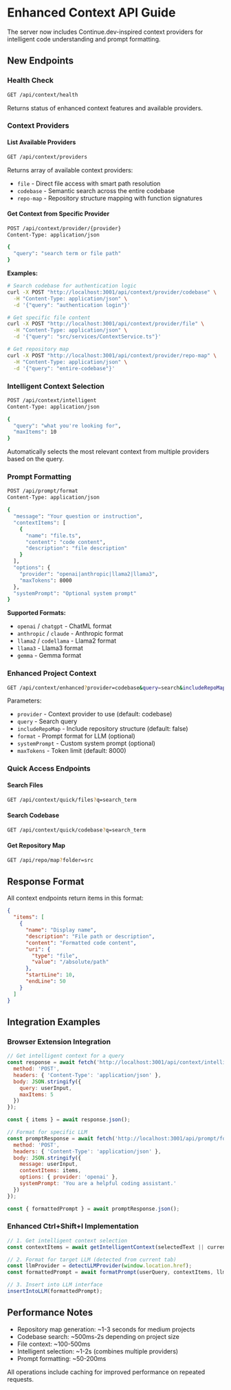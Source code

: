 # Enhanced Context API Guide

The server now includes Continue.dev-inspired context providers for intelligent code understanding and prompt formatting.

## New Endpoints

### Health Check
```bash
GET /api/context/health
```
Returns status of enhanced context features and available providers.

### Context Providers

#### List Available Providers
```bash
GET /api/context/providers
```
Returns array of available context providers:
- `file` - Direct file access with smart path resolution
- `codebase` - Semantic search across the entire codebase
- `repo-map` - Repository structure mapping with function signatures

#### Get Context from Specific Provider
```bash
POST /api/context/provider/{provider}
Content-Type: application/json

{
  "query": "search term or file path"
}
```

**Examples:**
```bash
# Search codebase for authentication logic
curl -X POST "http://localhost:3001/api/context/provider/codebase" \
  -H "Content-Type: application/json" \
  -d '{"query": "authentication login"}'

# Get specific file content  
curl -X POST "http://localhost:3001/api/context/provider/file" \
  -H "Content-Type: application/json" \
  -d '{"query": "src/services/ContextService.ts"}'

# Get repository map
curl -X POST "http://localhost:3001/api/context/provider/repo-map" \
  -H "Content-Type: application/json" \
  -d '{"query": "entire-codebase"}'
```

### Intelligent Context Selection
```bash
POST /api/context/intelligent
Content-Type: application/json

{
  "query": "what you're looking for",
  "maxItems": 10
}
```

Automatically selects the most relevant context from multiple providers based on the query.

### Prompt Formatting
```bash
POST /api/prompt/format
Content-Type: application/json

{
  "message": "Your question or instruction",
  "contextItems": [
    {
      "name": "file.ts",
      "content": "code content",
      "description": "file description"
    }
  ],
  "options": {
    "provider": "openai|anthropic|llama2|llama3",
    "maxTokens": 8000
  },
  "systemPrompt": "Optional system prompt"
}
```

**Supported Formats:**
- `openai` / `chatgpt` - ChatML format
- `anthropic` / `claude` - Anthropic format  
- `llama2` / `codellama` - Llama2 format
- `llama3` - Llama3 format
- `gemma` - Gemma format

### Enhanced Project Context
```bash
GET /api/context/enhanced?provider=codebase&query=search&includeRepoMap=true&format=openai
```

Parameters:
- `provider` - Context provider to use (default: codebase)
- `query` - Search query
- `includeRepoMap` - Include repository structure (default: false)
- `format` - Prompt format for LLM (optional)
- `systemPrompt` - Custom system prompt (optional)
- `maxTokens` - Token limit (default: 8000)

### Quick Access Endpoints

#### Search Files
```bash
GET /api/context/quick/files?q=search_term
```

#### Search Codebase  
```bash
GET /api/context/quick/codebase?q=search_term
```

#### Get Repository Map
```bash
GET /api/repo/map?folder=src
```

## Response Format

All context endpoints return items in this format:
```json
{
  "items": [
    {
      "name": "Display name",
      "description": "File path or description", 
      "content": "Formatted code content",
      "uri": {
        "type": "file",
        "value": "/absolute/path"
      },
      "startLine": 10,
      "endLine": 50
    }
  ]
}
```

## Integration Examples

### Browser Extension Integration
```javascript
// Get intelligent context for a query
const response = await fetch('http://localhost:3001/api/context/intelligent', {
  method: 'POST',
  headers: { 'Content-Type': 'application/json' },
  body: JSON.stringify({
    query: userInput,
    maxItems: 5
  })
});

const { items } = await response.json();

// Format for specific LLM
const promptResponse = await fetch('http://localhost:3001/api/prompt/format', {
  method: 'POST',
  headers: { 'Content-Type': 'application/json' },
  body: JSON.stringify({
    message: userInput,
    contextItems: items,
    options: { provider: 'openai' },
    systemPrompt: 'You are a helpful coding assistant.'
  })
});

const { formattedPrompt } = await promptResponse.json();
```

### Enhanced Ctrl+Shift+I Implementation
```javascript
// 1. Get intelligent context selection
const contextItems = await getIntelligentContext(selectedText || currentFile);

// 2. Format for target LLM (detected from current tab)
const llmProvider = detectLLMProvider(window.location.href);
const formattedPrompt = await formatPrompt(userQuery, contextItems, llmProvider);

// 3. Insert into LLM interface
insertIntoLLM(formattedPrompt);
```

## Performance Notes

- Repository map generation: ~1-3 seconds for medium projects
- Codebase search: ~500ms-2s depending on project size  
- File context: ~100-500ms
- Intelligent selection: ~1-2s (combines multiple providers)
- Prompt formatting: ~50-200ms

All operations include caching for improved performance on repeated requests.